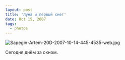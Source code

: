 ```yaml
---
layout: post
title: 'Лужа и первый снег'
date: Oct 15, 2007
tags:
  - photos
---
```


![Sapegin-Artem-20D-2007-10-14-445-4535-web.jpg](upload://Sapegin-Artem-20D-2007-10-14-445-4535-web.jpg)

Сегодня днём за окном.
